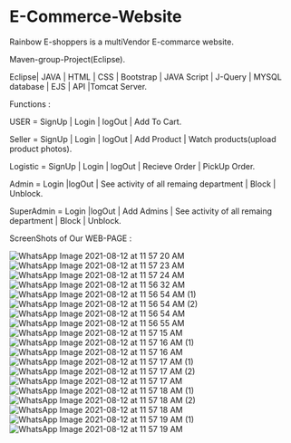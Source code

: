 # E-Commerce-Website
Rainbow E-shoppers is a multiVendor E-commarce website.

Maven-group-Project(Eclipse).

Eclipse| JAVA | HTML | CSS | Bootstrap | JAVA Script | J-Query | MYSQL database | EJS | API |Tomcat Server.

Functions :

USER = SignUp | Login | logOut | Add To Cart.

Seller = SignUp | Login | logOut | Add Product | Watch products(upload product photos).

Logistic = SignUp | Login | logOut | Recieve Order | PickUp Order.

Admin = Login |logOut | See activity of all remaing department | Block | Unblock.

SuperAdmin = Login |logOut | Add Admins | See activity of all remaing department | Block | Unblock.

ScreenShots of Our WEB-PAGE :


![WhatsApp Image 2021-08-12 at 11 57 20 AM](https://user-images.githubusercontent.com/75820747/131802488-f000b1a5-c5e4-483c-b78a-bccf410e6664.jpeg)
![WhatsApp Image 2021-08-12 at 11 57 23 AM](https://user-images.githubusercontent.com/75820747/131802490-d585038d-18f7-41f6-a6e1-69295bc7c523.jpeg)
![WhatsApp Image 2021-08-12 at 11 57 24 AM](https://user-images.githubusercontent.com/75820747/131802499-944912ec-862f-4b27-853a-7092c6d5a458.jpeg)
![WhatsApp Image 2021-08-12 at 11 56 32 AM](https://user-images.githubusercontent.com/75820747/131802435-34416e49-3a05-4eec-89d6-02a855ffdaab.jpeg)
![WhatsApp Image 2021-08-12 at 11 56 54 AM (1)](https://user-images.githubusercontent.com/75820747/131802442-871006c8-dc86-41f0-b946-ddc5fb1d1b09.jpeg)
![WhatsApp Image 2021-08-12 at 11 56 54 AM (2)](https://user-images.githubusercontent.com/75820747/131802448-114c4bc8-03e4-4636-bc9d-077309182949.jpeg)
![WhatsApp Image 2021-08-12 at 11 56 54 AM](https://user-images.githubusercontent.com/75820747/131802451-0cd68bf2-976a-4b32-8e5f-e72db9f76a6a.jpeg)
![WhatsApp Image 2021-08-12 at 11 56 55 AM](https://user-images.githubusercontent.com/75820747/131802455-e8f4a41a-50c2-4235-9837-937503e6bf20.jpeg)
![WhatsApp Image 2021-08-12 at 11 57 15 AM](https://user-images.githubusercontent.com/75820747/131802459-e1c00939-cd97-482a-8038-bd1fba3db90f.jpeg)
![WhatsApp Image 2021-08-12 at 11 57 16 AM (1)](https://user-images.githubusercontent.com/75820747/131802460-beedc385-21bb-43c1-a6a0-e8272d2ba3a6.jpeg)
![WhatsApp Image 2021-08-12 at 11 57 16 AM](https://user-images.githubusercontent.com/75820747/131802464-e31d1e8e-8ace-491e-9030-8fd1c89ce7e5.jpeg)
![WhatsApp Image 2021-08-12 at 11 57 17 AM (1)](https://user-images.githubusercontent.com/75820747/131802466-dc961c01-a118-4bd9-b542-2fc10c6d2b69.jpeg)
![WhatsApp Image 2021-08-12 at 11 57 17 AM (2)](https://user-images.githubusercontent.com/75820747/131802469-a06aa413-0ad2-49f3-91fe-ce67abf9f6b3.jpeg)
![WhatsApp Image 2021-08-12 at 11 57 17 AM](https://user-images.githubusercontent.com/75820747/131802471-f8999e35-72b9-4241-bab1-ea0bb9466767.jpeg)
![WhatsApp Image 2021-08-12 at 11 57 18 AM (1)](https://user-images.githubusercontent.com/75820747/131802476-78f6732f-faa3-4699-b32d-585d851beb3e.jpeg)
![WhatsApp Image 2021-08-12 at 11 57 18 AM (2)](https://user-images.githubusercontent.com/75820747/131802479-f8637bb6-f6fc-4391-9830-3c017e8d0b7d.jpeg)
![WhatsApp Image 2021-08-12 at 11 57 18 AM](https://user-images.githubusercontent.com/75820747/131802480-9677fa02-7ea1-4a83-86fb-a53516c6d1c6.jpeg)
![WhatsApp Image 2021-08-12 at 11 57 19 AM (1)](https://user-images.githubusercontent.com/75820747/131802484-da813c07-d6dc-4fd2-858a-ad4624bdc176.jpeg)
![WhatsApp Image 2021-08-12 at 11 57 19 AM](https://user-images.githubusercontent.com/75820747/131802486-867e7f1a-fdac-4c68-b092-c03740dfac7e.jpeg)

